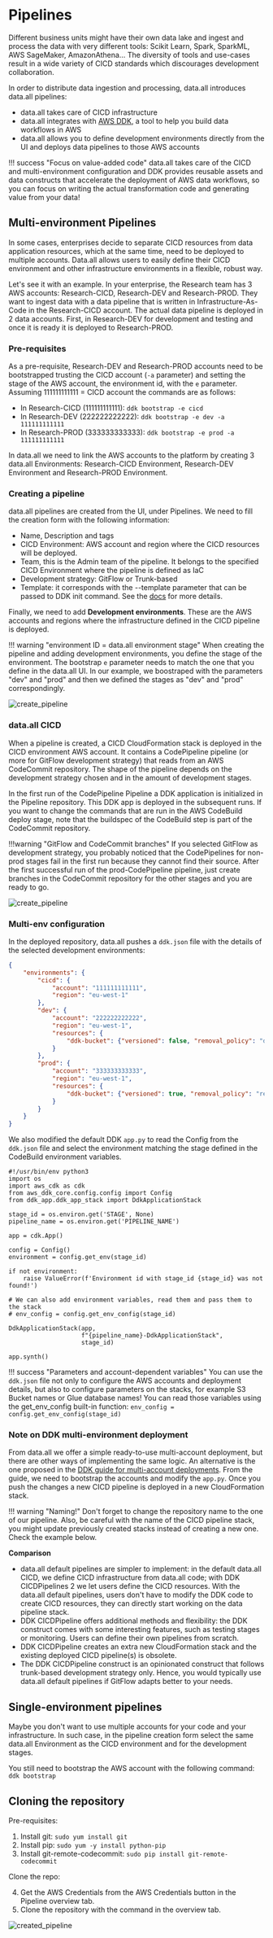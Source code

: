 # **Pipelines**

Different business units might have their own data lake and ingest and process the data with very different tools:
Scikit Learn, Spark, SparkML, AWS SageMaker, AmazonAthena… The diversity of tools and use-cases result in a
wide variety of CICD standards which discourages development collaboration.

In order to distribute data ingestion and processing, data.all introduces data.all pipelines:

- data.all takes care of CICD infrastructure
- data.all integrates with <a href="https://awslabs.github.io/aws-ddk/">AWS DDK</a>, a tool to help you build data workflows in AWS
- data.all allows you to define development environments directly from the UI and deploys data pipelines to those AWS accounts

!!! success "Focus on value-added code"
      data.all takes care of the CICD and multi-environment configuration and DDK provides reusable assets and data constructs that accelerate the deployment of AWS data workflows,
      so you can focus on writing the actual transformation code and generating value from your data!


## Multi-environment Pipelines
In some cases, enterprises decide to separate CICD resources from data application resources, which at the same time, need to be deployed to multiple accounts.
Data.all allows users to easily define their CICD environment and other infrastructure environments in a flexible, robust way.

Let's see it with an example. In your enterprise, the Research team has 3 AWS accounts: Research-CICD, Research-DEV and Research-PROD. They want to ingest data with a data pipeline that is written in Infrastructure-As-Code
in the Research-CICD account. The actual data pipeline is deployed in 2 data accounts. First, in Research-DEV for development and testing and once it is ready it is deployed to Research-PROD.


### Pre-requisites
As a pre-requisite, Research-DEV and Research-PROD accounts need to be bootstrapped trusting the CICD account (`-a` parameter) and setting the stage of the AWS account, the environment id, with the  `e` parameter. Assuming 111111111111 = CICD account the commands are as follows:

- In Research-CICD (111111111111): `ddk bootstrap -e cicd`
- In Research-DEV (222222222222): `ddk bootstrap -e dev -a 111111111111`
- In Research-PROD (333333333333): `ddk bootstrap -e prod -a 111111111111`

In data.all we need to link the AWS accounts to the platform by creating 3 data.all Environments: Research-CICD Environment, Research-DEV Environment and Research-PROD Environment.

### Creating a pipeline
data.all pipelines are created from the UI, under Pipelines. We need to fill the creation form with the following information:

- Name, Description and tags
- CICD Environment: AWS account and region where the CICD resources will be deployed.
- Team, this is the Admin team of the pipeline. It belongs to the specified CICD Environment where the pipeline is defined as IaC
- Development strategy: GitFlow or Trunk-based
- Template: it corresponds with the --template parameter that can be passed to DDK init command. See the <a href="https://awslabs.github.io/aws-ddk/release/latest/api/cli/aws_ddk.html#ddk-init">docs</a> for more details.

Finally, we need to add **Development environments**. These are the AWS accounts and regions where the infrastructure defined in the CICD pipeline
is deployed. 

!!! warning "environment ID = data.all environment stage"
      When creating the pipeline and adding development environments, you define the stage of the environment. The bootstrap `e` parameter needs to match the one that you define in the data.all UI.
      In our example, we boostraped with the parameters "dev" and "prod" and then we defined the stages as "dev" and "prod" correspondingly.


![create_pipeline](pictures/pipelines/pip_create_form.png#zoom#shadow)

### data.all CICD

When a pipeline is created, a CICD CloudFormation stack is deployed in the CICD environment AWS account. 
It contains a CodePipeline pipeline (or more for GitFlow development strategy) that reads from an AWS CodeCommit repository. 
The shape of the pipeline depends on the development strategy chosen and in the amount of development stages.

In the first run of the CodePipeline Pipeline a DDK application is initialized in the Pipeline repository. This DDK app is deployed in the subsequent runs.
If you want to change the commands that are run in the AWS CodeBuild deploy stage, note that the buildspec of the CodeBuild step is part of the CodeCommit repository.

!!!warning "GitFlow and CodeCommit branches"
      If you selected GitFlow as development strategy, you probably noticed that the CodePipelines for non-prod stages fail in the first run because they cannot find their source.
      After the first successful run of the prod-CodePipeline pipeline, just create branches in the CodeCommit repository for the other stages and you are ready to go.

![create_pipeline](pictures/pipelines/pip_codepipeline.png#zoom#shadow)

### Multi-env configuration
In the deployed repository, data.all pushes a `ddk.json` file with the details of the selected development environments:

```json
{
    "environments": {
        "cicd": {
            "account": "111111111111",
            "region": "eu-west-1"
        },
        "dev": {
            "account": "222222222222",
            "region": "eu-west-1",
            "resources": {
                "ddk-bucket": {"versioned": false, "removal_policy": "destroy"}
            }
        },
        "prod": {
            "account": "333333333333",
            "region": "eu-west-1",
            "resources": {
                "ddk-bucket": {"versioned": true, "removal_policy": "retain"}
            }
        }
    }
}
```

We also modified the default DDK `app.py` to read the Config from the `ddk.json` file and select the environment 
matching the stage defined in the CodeBuild environment variables.

```
#!/usr/bin/env python3
import os
import aws_cdk as cdk
from aws_ddk_core.config.config import Config
from ddk_app.ddk_app_stack import DdkApplicationStack

stage_id = os.environ.get('STAGE', None)
pipeline_name = os.environ.get('PIPELINE_NAME')

app = cdk.App()

config = Config()
environment = config.get_env(stage_id)

if not environment:
    raise ValueError(f'Environment id with stage_id {stage_id} was not found!')

# We can also add environment variables, read them and pass them to the stack
# env_config = config.get_env_config(stage_id)

DdkApplicationStack(app,
                    f"{pipeline_name}-DdkApplicationStack",
                    stage_id)

app.synth()
```

!!! success "Parameters and account-dependent variables"
      You can use the `ddk.json` file not only to configure the AWS accounts and deployment details, but also to 
      configure parameters on the stacks, for example S3 Bucket names or Glue database names! You can read those
      variables using the get_env_config built-in function: `env_config = config.get_env_config(stage_id)`

### Note on DDK multi-environment deployment

From data.all we offer a simple ready-to-use multi-account deployment, but there are other ways of implementing the same logic. 
An alternative is the one proposed in the <a href="https://awslabs.github.io/aws-ddk/release/stable/how-to/multi-account-deployment.html">DDK guide for multi-account deployments</a>. 
From the guide, we need to bootstrap the accounts and modify the `app.py`. Once you push the changes a new CICD pipeline is deployed in a new CloudFormation stack.

!!! warning "Naming!"
      Don't forget to change the repository name to the one of our pipeline. Also, be careful with the name of the CICD pipeline stack, 
      you might update previously created stacks instead of creating a new one. Check the example below.

**Comparison**

- data.all default pipelines are simpler to implement: in the default data.all CICD, we define CICD infrastructure from data.all code; with DDK CICDPipelines 2 we let users define the CICD resources. With the data.all default pipelines, users don't have to modify the DDK code to create CICD resources, they can directly start working on the data pipeline stack. 
- DDK CICDPipeline offers additional methods and flexibility: the DDK construct comes with some interesting features, such as testing stages or monitoring. Users can define their own pipelines from scratch.
- DDK CICDPipeline creates an extra new CloudFormation stack and the existing deployed CICD pipeline(s) is obsolete. 
- The DDK CICDPipeline construct is an opinionated construct that follows trunk-based development strategy only. Hence, you would typically use data.all default pipelines if GitFlow adapts better to your needs.

## Single-environment pipelines
Maybe you don't want to use multiple accounts for your code and your infrastructure. In such case, in the pipeline creation form 
select the same data.all Environment as the CICD environment and for the development stages.

You still need to bootstrap the AWS account with the following command: `ddk bootstrap`


## Cloning the repository
Pre-requisites:

1. Install git: `sudo yum install git`
2. Install pip: `sudo yum -y install python-pip`
3. Install git-remote-codecommit: `sudo pip install git-remote-codecommit`

Clone the repo:

4. Get the AWS Credentials from the AWS Credentials button in the Pipeline overview tab.
5. Clone the repository with the command in the overview tab.
    
![created_pipeline](pictures/pipelines/pip_overview.png#zoom#shadow)

